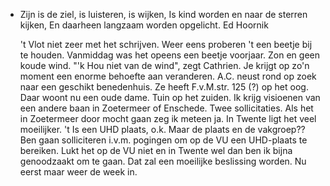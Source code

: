 - Zijn is de ziel, is luisteren, is wijken,
  Is kind worden en naar de sterren kijken,
  En daarheen langzaam worden opgelicht.
  Ed Hoornik
  
  't Vlot niet zeer met het schrijven. Weer eens proberen 't een beetje bij te houden. Vanmiddag was het opeens een beetje voorjaar. Zon en geen koude wind. "'k Hou niet van de wind", zegt Cathrien. Je krijgt op zo'n moment een enorme behoefte aan veranderen. A.C. neust rond op zoek naar een geschikt benedenhuis. Ze heeft F.v.M.str. 125 (?) op het oog. Daar woont nu een oude dame. Tuin op het zuiden. Ik krijg visioenen van een andere baan in Zoetermeer of Enschede. Twee sollicitaties. Als het in Zoetermeer door mocht gaan zeg ik meteen ja. In Twente ligt het veel moeilijker. 't Is een UHD plaats, o.k. Maar de plaats en de vakgroep?? Ben gaan solliciteren i.v.m. pogingen om op de VU een UHD-plaats te bereiken. Lukt het op de VU niet en in Twente wel dan ben ik bijna genoodzaakt om te gaan. Dat zal een moeilijke beslissing worden. Nu eerst maar weer de week in.